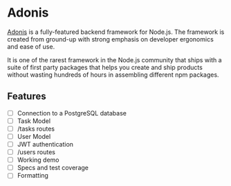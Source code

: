 # Adonis
[Adonis](https://github.com/adonisjs/core) is a fully-featured backend framework for Node.js. The framework is created from ground-up with strong emphasis on developer ergonomics and ease of use.

It is one of the rarest framework in the Node.js community that ships with a suite of first party packages that helps you create and ship products without wasting hundreds of hours in assembling different npm packages.

## Features
- [ ] Connection to a PostgreSQL database
- [ ] Task Model
- [ ] /tasks routes
- [ ] User Model
- [ ] JWT authentication
- [ ] /users routes
- [ ] Working demo
- [ ] Specs and test coverage
- [ ] Formatting
